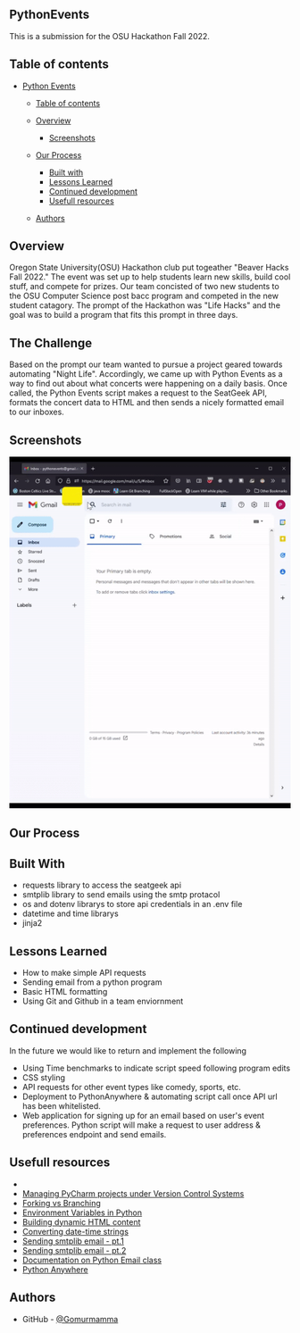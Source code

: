 ## PythonEvents

This is a submission for the OSU Hackathon Fall 2022. 

## Table of contents

- [Python Events](#python-events)
  - [Table of contents](#table-of-contents)
  - [Overview](#overview)
    - [Screenshots](#screenshots)
    
  - [Our Process](#our-process)
    - [Built with](#built-with)
    - [Lessons Learned](#lessons-learned)
    - [Continued development](#continued-development)
    - [Usefull resources](#usefull-resources)
   
   - [Authors](#authors)

## Overview
Oregon State University(OSU) Hackathon club put togeather "Beaver Hacks Fall 2022." The event was set up to help students learn new skills, build cool stuff, and compete for prizes. Our team concisted of two new students to the OSU Computer Science post bacc program and competed in the new student catagory. The prompt of the Hackathon was "Life Hacks" and the goal was to build a program that fits this prompt in three days. 

## The Challenge
Based on the prompt our team wanted to pursue a project geared towards automating "Night Life". Accordingly, we came up with Python Events as a way to find out about what concerts were happening on a daily basis. Once called, the Python Events script makes a request to the SeatGeek API, formats the concert data to HTML and then sends a nicely formatted email to our inboxes.

## Screenshots
![Script Execution Preview](Images/gif_of_execution.gif)


## Our Process


## Built With
- requests library to access the seatgeek api
- smtplib library to send emails using the smtp protacol 
- os and dotenv librarys to store api credentials in an .env file
- datetime and time librarys
- jinja2 


## Lessons Learned
- How to make simple API requests
- Sending email from a python program 
- Basic HTML formatting
- Using Git and Github in a team enviornment

## Continued development

In the future we would like to return and implement the following
- Using Time benchmarks to indicate script speed following program edits
- CSS styling
- API requests for other event types like comedy, sports, etc.
- Deployment to PythonAnywhere & automating script call once API url has been whitelisted.
- Web application for signing up for an email based on user's event preferences.
  Python script will make a request to user address & preferences endpoint and send emails.

## Usefull resources
- 
- [Managing PyCharm projects under Version Control Systems](https://intellij-support.jetbrains.com/hc/en-us/articles/206544839)
- [Forking vs Branching](https://stackoverflow.com/questions/3611256/forking-vs-branching-in-github)
- [Environment Variables in Python](https://developer.vonage.com/blog/21/10/01/python-environment-variables-a-primer)
- [Building dynamic HTML content](https://stackoverflow.com/questions/30180406/building-dynamic-html-email-content-with-python)
- [Converting date-time strings](https://stackabuse.com/converting-strings-to-datetime-in-python/)
- [Sending smtplib email - pt.1 ](https://pythonassets.com/posts/send-html-email-with-attachments-via-smtp/)
- [Sending smtplib email - pt.2 ](https://coderzcolumn.com/tutorials/python/smtplib-simple-guide-to-sending-mails-using-python)
- [Documentation on Python Email class](https://docs.python.org/3/library/email.html#module-email)
- [Python Anywhere](https://stackoverflow.com/questions/71138889/max-retries-exceeded-caused-by-proxyerrorcannot-connect-to-proxy-oserror)

## Authors
- GitHub - [@Gomurmamma](https://www.your-site.com)
